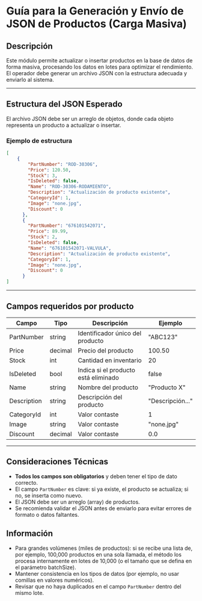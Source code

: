 # Guía para la Generación y Envío de JSON de Productos (Carga Masiva)

## Descripción

Este módulo permite actualizar o insertar productos en la base de datos de forma masiva, procesando los datos en lotes para optimizar el rendimiento. El operador debe generar un archivo JSON con la estructura adecuada y enviarlo al sistema.

---

## Estructura del JSON Esperado

El archivo JSON debe ser un arreglo de objetos, donde cada objeto representa un producto a actualizar o insertar.

### Ejemplo de estructura
```json
[
	{
	    "PartNumber": "ROD-30306",
	    "Price": 120.50,
	    "Stock": 3,
	    "IsDeleted": false,
	    "Name": "ROD-30306-RODAMIENTO",
	    "Description": "Actualización de producto existente",
	    "CategoryId": 1,
	    "Image": "none.jpg",
	    "Discount": 0
	  },
	  {
	    "PartNumber": "676101542071",
	    "Price": 89.99,
	    "Stock": 2,
	    "IsDeleted": false,
	    "Name": "676101542071-VALVULA",
	    "Description": "Actualización de producto existente",
	    "CategoryId": 1,
	    "Image": "none.jpg",
	    "Discount": 0
	  }
]
```


---

## Campos requeridos por producto

| Campo         | Tipo     | Descripción                                 | Ejemplo           |
|---------------|----------|---------------------------------------------|-------------------|
| PartNumber    | string   | Identificador único del producto            | "ABC123"          |
| Price         | decimal  | Precio del producto                         | 100.50            |
| Stock         | int      | Cantidad en inventario                      | 20                |
| IsDeleted     | bool     | Indica si el producto está eliminado        | false             |
| Name          | string   | Nombre del producto                         | "Producto X"      |
| Description   | string   | Descripción del producto                    | "Descripción..."  |
| CategoryId    | int      | Valor contaste                          | 1                 |
| Image         | string   | Valor contaste                   | "none.jpg"      |
| Discount      | decimal  | Valor contaste                          | 0.0               |

---

## Consideraciones Técnicas

- **Todos los campos son obligatorios** y deben tener el tipo de dato correcto.
- El campo `PartNumber` es clave: si ya existe, el producto se actualiza; si no, se inserta como nuevo.
- El JSON debe ser un arreglo (array) de productos.
- Se recomienda validar el JSON antes de enviarlo para evitar errores de formato o datos faltantes.



## Información

- Para grandes volúmenes (miles de productos):  si se recibe una lista de, por ejemplo, 100,000 productos en una sola llamada, el método los procesa internamente en lotes de 10,000 (o el tamaño que se defina en el parámetro batchSize).
- Mantener consistencia en los tipos de datos (por ejemplo, no usar comillas en valores numéricos).
- Revisar que no haya duplicados en el campo `PartNumber` dentro del mismo lote.


<!--stackedit_data:
eyJoaXN0b3J5IjpbLTE2MDY2NDc1NzJdfQ==
-->